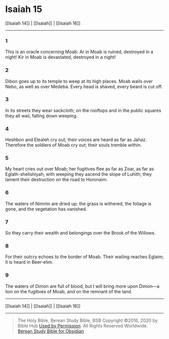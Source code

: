 # Isaiah 15

[[Isaiah 14]] | [[Isaiah]] | [[Isaiah 16]]

---

### 1
This is an oracle concerning Moab: Ar in Moab is ruined, destroyed in a night! Kir in Moab is devastated, destroyed in a night!

### 2
Dibon goes up to its temple to weep at its high places. Moab wails over Nebo, as well as over Medeba. Every head is shaved, every beard is cut off.

### 3
In its streets they wear sackcloth; on the rooftops and in the public squares they all wail, falling down weeping.

### 4
Heshbon and Elealeh cry out; their voices are heard as far as Jahaz. Therefore the soldiers of Moab cry out; their souls tremble within.

### 5
My heart cries out over Moab; her fugitives flee as far as Zoar, as far as Eglath-shelishiyah; with weeping they ascend the slope of Luhith; they lament their destruction on the road to Horonaim.

### 6
The waters of Nimrim are dried up; the grass is withered, the foliage is gone, and the vegetation has vanished.

### 7
So they carry their wealth and belongings over the Brook of the Willows.

### 8
For their outcry echoes to the border of Moab. Their wailing reaches Eglaim; it is heard in Beer-elim.

### 9
The waters of Dimon are full of blood, but I will bring more upon Dimon—a lion on the fugitives of Moab, and on the remnant of the land.

---

[[Isaiah 14]] | [[Isaiah]] | [[Isaiah 16]]

---

> The Holy Bible, Berean Study Bible, BSB
> Copyright &copy;2016, 2020 by Bible Hub
> [Used by Permission](https://berean.bible/terms.htm). All Rights Reserved Worldwide.
> [Berean Study Bible for Obsidian](https://github.com/gapmiss/berean-study-bible-for-obsidian)</small>

